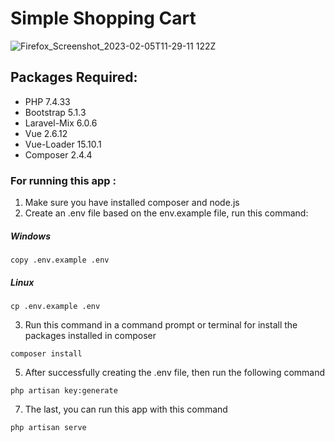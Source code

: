 # Simple Shopping Cart
![Firefox_Screenshot_2023-02-05T11-29-11 122Z](https://user-images.githubusercontent.com/65793636/216817853-adbe7e74-8644-49ea-bcea-541c3060bfe6.png)


## Packages Required:

- PHP 7.4.33
- Bootstrap 5.1.3
- Laravel-Mix 6.0.6
- Vue 2.6.12
- Vue-Loader 15.10.1
- Composer 2.4.4

### For running this app :
1. Make sure you have installed composer and node.js
2. Create an .env file based on the env.example file, run this command:

##### Windows
```
copy .env.example .env
```
##### Linux
```
cp .env.example .env
```
3. Run this command in a command prompt or terminal for install the packages installed in composer
```
composer install
```
5. After successfully creating the .env file, then run the following command
```
php artisan key:generate
```
7. The last, you can run this app with this command
```
php artisan serve
```
